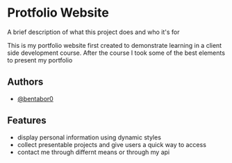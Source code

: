 # Protfolio Website

A brief description of what this project does and who it's for

This is my portfolio website first created to demonstrate learning in a client side development course. After the course I took some of the best elements to present my portfolio
## Authors

- [@bentabor0](https://github.com/bentabor0)


## Features

- display personal information using dynamic styles
- collect presentable projects and give users a quick way to access
- contact me through differnt means or through my api
